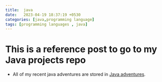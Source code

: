 ```yaml
---
title:  java
date:   2023-04-19 18:37:19 +0530
categories: [java,programming language]
tags: [programming languages , java]
---
```


# This is a reference post to go to my Java projects repo
* All of my recent java adventures are stored in [Java adventures](https://github.com/amogh-dongre/java_projects.git).


